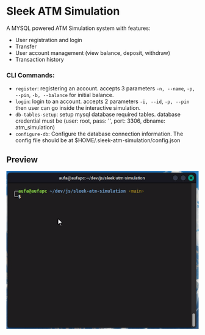 # Sleek ATM Simulation

A MYSQL powered ATM Simulation system with features:

-   User registration and login
-   Transfer
-   User account management (view balance, deposit, withdraw)
-   Transaction history

### CLI Commands:

-   `register`: registering an account. accepts 3 parameters `-n, --name`, `-p, --pin`, `-b, --balance` for initial balance.
-   `login`: login to an account. accepts 2 parameters `-i, --id`, `-p, --pin` then user can go inside the interactive simulation.
-   `db-tables-setup`: setup mysql database required tables. database credential must be (user: root, pass: '', port: 3306, dbname: atm_simulation)
-   `configure-db`: Configure the database connection information. The config file should be at $HOME/.sleek-atm-simulation/config.json

## Preview

![preview](preview.gif)
